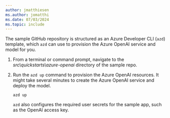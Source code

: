 ```yaml
---
author: jmatthiesen
ms.author: jomatthi
ms.date: 07/03/2024
ms.topic: include
---
```


The sample GitHub repository is structured as an Azure Developer CLI (`azd`) template, which `azd` can use to provision the Azure OpenAI service and model for you.

1. From a terminal or command prompt, navigate to the _src\quickstarts\azure-openai_ directory of the sample repo.
1. Run the `azd up` command to provision the Azure OpenAI resources. It might take several minutes to create the Azure OpenAI service and deploy the model.

   ```azdeveloper
   azd up
   ```

   `azd` also configures the required user secrets for the sample app, such as the OpenAI access key.
